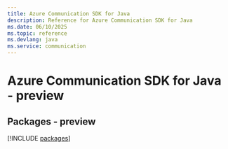 ```yaml
---
title: Azure Communication SDK for Java
description: Reference for Azure Communication SDK for Java
ms.date: 06/10/2025
ms.topic: reference
ms.devlang: java
ms.service: communication
---
```

# Azure Communication SDK for Java - preview
## Packages - preview
[!INCLUDE [packages](communication-index.md)]